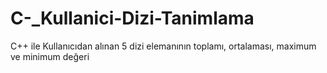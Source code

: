 # C-_Kullanici-Dizi-Tanimlama
C++ ile Kullanıcıdan alınan 5 dizi elemanının toplamı, ortalaması, maximum ve minimum değeri
